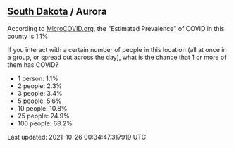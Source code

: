 
## [South Dakota](/united-states/south-dakota) / Aurora

According to [MicroCOVID.org](http://microcovid.org),
the "Estimated Prevalence" of COVID in this county is 1.1%

If you interact with a certain number of people in this location
(all at once in a group, or spread out across the day), what is the chance that
1 or more of them has COVID?

- 1 person: 1.1%
- 2 people: 2.3%
- 3 people: 3.4%
- 5 people: 5.6%
- 10 people: 10.8%
- 25 people: 24.9%
- 100 people: 68.2%

Last updated: 2021-10-26 00:34:47.317919 UTC
